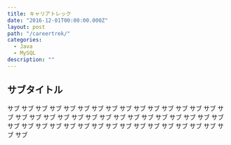 ```yaml
---
title: キャリアトレック
date: "2016-12-01T00:00:00.000Z"
layout: post
path: "/careertrek/"
categories:
  - Java
  - MySQL
description: ""
---
```


## サブタイトル

サブ サブ サブ サブ サブ サブ サブ サブ サブ サブ サブ
サブ サブ サブ サブ サブ サブ サブ サブ サブ
サブ サブ サブ サブ サブ サブ サブ
サブ サブ サブ サブ サブ サブ
サブ サブ サブ サブ サブ
サブ サブ サブ サブ
サブ サブ サブ
サブ サブ
サブ
